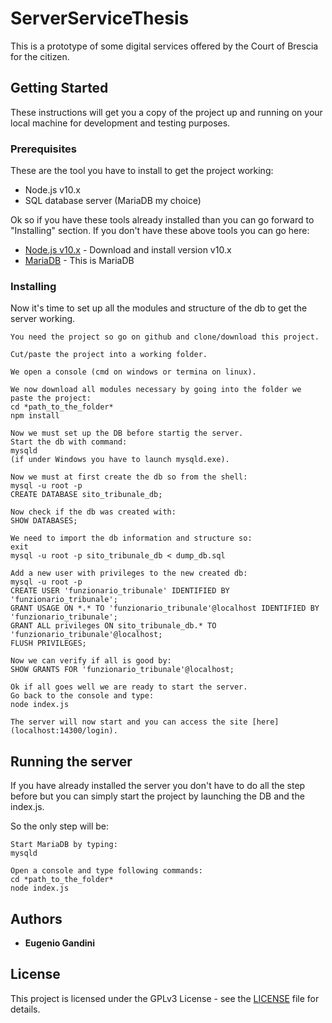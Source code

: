 # ServerServiceThesis
This is a prototype of some digital services offered by the Court of Brescia for the citizen.

## Getting Started

These instructions will get you a copy of the project up and running on your local machine for development and testing purposes.

### Prerequisites

These are the tool you have to install to get the project working:

- Node.js v10.x
- SQL database server (MariaDB my choice)

Ok so if you have these tools already installed than you can go forward to "Installing" section.
If you don't have these above tools you can go here:

* [Node.js v10.x](https://nodejs.org/en/) - Download and install version v10.x
* [MariaDB](https://mariadb.org/) - This is MariaDB

### Installing

Now it's time to set up all the modules and structure of the db to get the server working.

```
You need the project so go on github and clone/download this project.
```
```
Cut/paste the project into a working folder.
```
```
We open a console (cmd on windows or termina on linux).
```
```
We now download all modules necessary by going into the folder we paste the project:
cd *path_to_the_folder*
npm install
```
```
Now we must set up the DB before startig the server.
Start the db with command:
mysqld 
(if under Windows you have to launch mysqld.exe).
```
```
Now we must at first create the db so from the shell:
mysql -u root -p
CREATE DATABASE sito_tribunale_db;
```
```
Now check if the db was created with:
SHOW DATABASES;
```
```
We need to import the db information and structure so:
exit
mysql -u root -p sito_tribunale_db < dump_db.sql
```
```
Add a new user with privileges to the new created db:
mysql -u root -p
CREATE USER 'funzionario_tribunale' IDENTIFIED BY 'funzionario_tribunale';
GRANT USAGE ON *.* TO 'funzionario_tribunale'@localhost IDENTIFIED BY 'funzionario_tribunale';
GRANT ALL privileges ON sito_tribunale_db.* TO 'funzionario_tribunale'@localhost;
FLUSH PRIVILEGES;
```
```
Now we can verify if all is good by:
SHOW GRANTS FOR 'funzionario_tribunale'@localhost;
```
```
Ok if all goes well we are ready to start the server.
Go back to the console and type:
node index.js
```
```
The server will now start and you can access the site [here](localhost:14300/login).
```

## Running the server

If you have already installed the server you don't have to do all the step before but you can simply start 
the project by launching the DB and the index.js.

So the only step will be:

```
Start MariaDB by typing:
mysqld
```
```
Open a console and type following commands:
cd *path_to_the_folder*
node index.js
```

## Authors

* **Eugenio Gandini**

## License

This project is licensed under the GPLv3 License - see the [LICENSE](LICENSE) file for details.